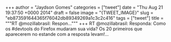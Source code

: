 
+++
author = "Jaydson Gomes"
categories = ["tweet"]
date = "Thu Aug 21 19:37:50 +0000 2014"
draft = false
image = "{TWEET_IMAGE}"
slug = "eb873591644365f76042db89349269a1c3c2c416"
tags = ["tweet"]
title = """RT @mozillabrasil: Respon..."""
+++
RT @mozillabrasil: Responda: Como os #devtools do Firefox mudaram sua vida? Os 20 primeiros que aparecerem no estande com a resposta levam!…
